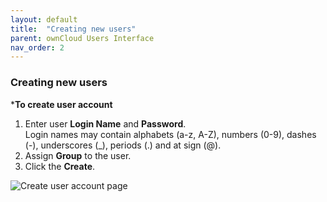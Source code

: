 ```yaml
---
layout: default
title:  "Creating new users"
parent: ownCloud Users Interface
nav_order: 2
---
```


### Creating new users

***To create user account**
1. Enter user **Login Name** and **Password**.<br>
Login names may contain alphabets (a-z, A-Z), numbers (0-9), dashes (-), underscores (_), periods (.) and at sign (@).
2. Assign **Group** to the user.
3. Click the **Create**.

![Create user account page](/images/Create_user_account.jpg)


